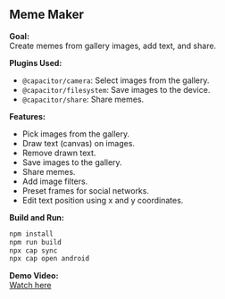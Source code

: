 ## Meme Maker

**Goal:**  
Create memes from gallery images, add text, and share.

**Plugins Used:**
- `@capacitor/camera`: Select images from the gallery.
- `@capacitor/filesystem`: Save images to the device.
- `@capacitor/share`: Share memes.

**Features:**
- Pick images from the gallery.
- Draw text (canvas) on images.
- Remove drawn text.
- Save images to the gallery.
- Share memes.
- Add image filters.
- Preset frames for social networks.
- Edit text position using x and y coordinates.

**Build and Run:**  
```bash
npm install
npm run build
npx cap sync
npx cap open android
````
**Demo Video:**  
[Watch here](https://drive.google.com/file/d/19W-cfd6xjYM_ZM81ekHjhmfa4jjdlxnI/view?usp=sharing)
